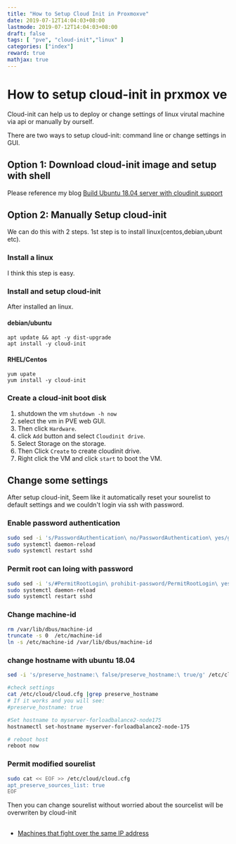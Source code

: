 ```yaml
---
title: "How to Setup Cloud Init in Proxmoxve"
date: 2019-07-12T14:04:03+08:00
lastmode: 2019-07-12T14:04:03+08:00
draft: false
tags: [ "pve", "cloud-init","linux" ]
categories: ["index"]
reward: true
mathjax: true
---
```


# How to setup cloud-init in prxmox ve

Cloud-init can help us to deploy or change settings of linux virutal machine via  api or manually by ourself.

There are two ways to setup cloud-init: command line or change settings in GUI.


## Option 1: Download cloud-init image and setup with shell

Please reference my blog [Build Ubuntu 18.04 server with cloudinit support](/post/build-ubuntu18.04-with-cloudinit-support)

## Option 2: Manually Setup cloud-init

We can do this with 2 steps. 1st step is to install linux(centos,debian,ubunt etc).

### Install a linux 

I think this step is easy.


### Install and setup cloud-init

After installed an linux.

#### debian/ubuntu

```shell
apt update && apt -y dist-upgrade
apt install -y cloud-init
``` 

#### RHEL/Centos

```shell
yum upate 
yum install -y cloud-init
```


### Create a cloud-init boot disk

  1. shutdown the vm `shutdown -h now`
  2. select the vm in PVE web GUI. 
  3. Then click `Hardware`.
  4. click `Add` button and select `Cloudinit drive`.
  5. Select Storage on the storage. 
  6. Then Click `Create` to create cloudinit drive.
  7. Right click the VM and click `start` to boot the VM.

  


## Change some settings

After setup cloud-init, Seem like it automatically reset your sourelist to default settings and we couldn't login via ssh with password.

### Enable password authentication

```bash
sudo sed -i 's/PasswordAuthentication\ no/PasswordAuthentication\ yes/g' /etc/ssh/sshd_config
sudo systemctl daemon-reload
sudo systemctl restart sshd

```

### Permit root can loing with password

```bash
sudo sed -i 's/#PermitRootLogin\ prohibit-password/PermitRootLogin\ yes/g' /etc/ssh/sshd_config
sudo systemctl daemon-reload
sudo systemctl restart sshd


```

### Change machine-id

``` bash
rm /var/lib/dbus/machine-id
truncate -s 0  /etc/machine-id
ln -s /etc/machine-id /var/lib/dbus/machine-id
```


### change hostname with ubuntu 18.04

```bash
sed -i 's/preserve_hostname:\ false/preserve_hostname:\ true/g' /etc/cloud/cloud.cfg

#check settings
cat /etc/cloud/cloud.cfg |grep preserve_hostname
# If it works and you will see:
#preserve_hostname: true

#Set hostname to myserver-forloadbalance2-node175
hostnamectl set-hostname myserver-forloadbalance2-node-175

# reboot host
reboot now


```




### Permit modified sourelist

```bash
sudo cat << EOF >> /etc/cloud/cloud.cfg
apt_preserve_sources_list: true
EOF

```

Then you can change sourelist without worried about the sourcelist will be overwriten by cloud-init


##
  - [Machines that fight over the same IP address](https://jaylacroix.com/fixing-ubuntu-18-04-virtual-machines-that-fight-over-the-same-ip-address/)